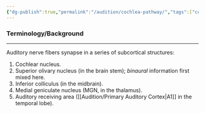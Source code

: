 ```yaml
---
{"dg-publish":true,"permalink":"/audition/cochlea-pathway/","tags":["cognitivescience","audition","neuroscience"]}
---
```


### **Terminology/Background**
---
Auditory nerve fibers synapse in a series of subcortical structures:
1. Cochlear nucleus.
2. Superior olivary nucleus (in the brain stem); *binaural* information first mixed here.
3. Inferior colliculus (in the midbrain).
4. Medial geniculate nucleus (MGN, in the thalamus).
5. Auditory receiving area ([[Audition/Primary Auditory Cortex\|A1]] in the temporal lobe).